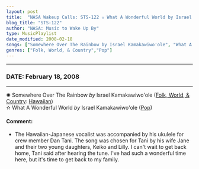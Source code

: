```yaml
---
layout: post
title:  "NASA Wakeup Calls: STS-122 ✫ What A Wonderful World by Israel Kamakawiwo'ole ✧ February 18, 2008"
blog_title: "STS-122"
author: "NASA: Music to Wake Up By"
type: MusicPlaylist
date_modified: 2008-02-18
songs: ["Somewhere Over The Rainbow by Israel Kamakawiwo'ole", "What A Wonderful World by Israel Kamakawiwo'ole"]
genres: ["Folk, World, & Country","Pop"]
---
```


----
### DATE: February 18, 2008
----
✺ Somewhere Over The Rainbow *by* Israel Kamakawiwo'ole ([Folk, World, & Country](https://www.discogs.com/genre/Folk%2C%20World%2C%20%26%20Country): [Hawaiian](https://www.discogs.com/style/Hawaiian)) <a target="blank_" href="https://www.discogs.com/Israel-IZ-Kamakawiwoole-Somewhere-Over-The-Rainbow/release/3927778">
    <i class="fas fa-compact-disc"
       title="Discogs entry for this song"
       alt="Discogs entry for this song"
       style="font-size: 1.1em;"></i></a>
      &nbsp;<br />
✫ What A Wonderful World *by* Israel Kamakawiwo'ole ([Pop](https://www.discogs.com/genre/Pop)) <a target="blank_" href="https://www.discogs.com/IZ-What-A-Wonderful-World/release/14042234">
    <i class="fas fa-compact-disc"
       title="Discogs entry for this song"
       alt="Discogs entry for this song"
       style="font-size: 1.1em;"></i></a>
    

#### Comment:
* The Hawaiian-Japanese vocalist was accompanied by his ukulele for crew member Dan Tani. The song was chosen for Tani by his wife Jane and their two young daughters, Keiko and Lilly. I can't wait to get back home, Tani said after hearing the tune. I've had such a wonderful time here, but it's time to get back to my family.




<br/>
<center>
	<a target="_blank"
	   href="https://twitter.com/intent/tweet?hashtags=Space,NASA,Playlist,NASAWakeupCalls,SpaceProgram&text=🚀 {{ page.author}}, {{ page.title }}. {{ site.url }}{{ page.url }}&via=nasawakeupcalls"><i class="fab fa-twitter" title="Tweet this page" alt="Tweet this page" style="font-size: 1.3em;"></i></a>
	&nbsp; 	<i class="fas fa-user-astronaut" style="font-size: 1.5em;"></i> &nbsp;
    <a id="custom_amazon_link"
       type="amzn" search="#"
       category="popular music">
    <i class="fab fa-amazon" style="font-size: 1.3em;"></i></a>
</center>

<!-- Randomly resolve an individual entry from a song array -->
<script src="/assets/javascript/seedrandom.min.js"></script>
<script>
  var wake_me_up = ["Somewhere Over The Rainbow by Israel Kamakawiwo'ole", "What A Wonderful World by Israel Kamakawiwo'ole"];
  var prng = new Math.seedrandom();
  function randomSong() {
    song = wake_me_up[Math.floor(Math.random() * wake_me_up.length)];
    var amazon_link = document.getElementById("custom_amazon_link");
    amazon_link.setAttribute("search", song);
  }
  window.onload = randomSong();
</script>
